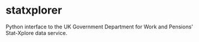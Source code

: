# statxplorer
 Python interface to the UK Government Department for Work and Pensions' Stat-Xplore data service.
